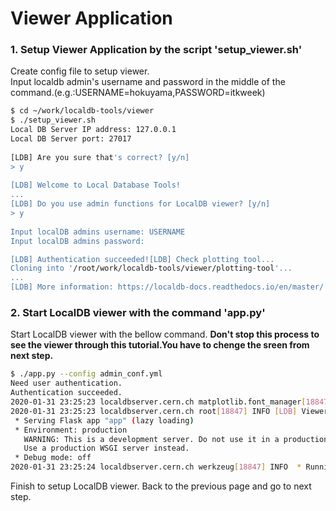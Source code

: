 # Viewer Application

### 1. Setup Viewer Application by the script 'setup_viewer.sh'
Create config file to setup viewer.<br>
Input localdb admin's username and password in the middle of the command.(e.g.:USERNAME=hokuyama,PASSWORD=itkweek)

```bash
$ cd ~/work/localdb-tools/viewer
$ ./setup_viewer.sh
Local DB Server IP address: 127.0.0.1
Local DB Server port: 27017
 
[LDB] Are you sure that's correct? [y/n]
> y
 
[LDB] Welcome to Local Database Tools!
...
[LDB] Do you use admin functions for LocalDB viewer? [y/n]
> y
 
Input localDB admins username: USERNAME
Input localDB admins password:  

[LDB] Authentication succeeded![LDB] Check plotting tool...
Cloning into '/root/work/localdb-tools/viewer/plotting-tool'...
...
[LDB] More information: https://localdb-docs.readthedocs.io/en/master/
```

### 2. Start LocalDB viewer with the command 'app.py'
Start LocalDB viewer with the bellow command.
**Don't stop this process to see the viewer through this tutorial.You have to chenge the sreen from next step.** 

```bash
$ ./app.py --config admin_conf.yml
Need user authentication.
Authentication succeeded.
2020-01-31 23:25:23 localdbserver.cern.ch matplotlib.font_manager[18847] INFO generated new fontManager
2020-01-31 23:25:23 localdbserver.cern.ch root[18847] INFO [LDB] Viewer Application URL: http://127.0.0.1:5000/localdb/
 * Serving Flask app "app" (lazy loading)
 * Environment: production
   WARNING: This is a development server. Do not use it in a production deployment.
   Use a production WSGI server instead.
 * Debug mode: off
2020-01-31 23:25:24 localdbserver.cern.ch werkzeug[18847] INFO  * Running on http://127.0.0.1:5000/ (Press CTRL+C to quit)
```

Finish to setup LocalDB viewer. Back to the previous page and go to next step.
